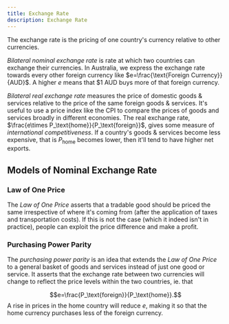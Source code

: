 ```yaml
---
title: Exchange Rate
description: Exchange Rate
---
```


The exchange rate is the pricing of one country's currency relative to other currencies.

*Bilateral nominal exchange rate* is rate at which two countries can exchange their currencies. In Australia, we express the exchange rate towards every other foreign currency like $e=\frac{\text{Foreign Currency}}{AUD}$. A higher $e$ means that $\$1 \text{ AUD}$ buys more of that foreign currency.

*Bilateral real exchange rate* measures the price of domestic goods & services relative to the price of the same foreign goods & services. It's useful to use a price index like the CPI to compare the prices of goods and services broadly in different economies.
The real exchange rate, $\frac{e\times P_\text{home}}{P_\text{foreign}}$, gives some measure of *international competitiveness*. If a country's goods & services become less expensive, that is $P_\text{home}$ becomes lower, then it'll tend to have higher net exports.

## Models of Nominal Exchange Rate

### Law of One Price
The *Law of One Price* asserts that a tradable good should be priced the same irrespective of where it's coming from (after the application of taxes and transportation costs). If this is not the case (which it indeed isn't in practice), people can exploit the price difference and make a profit.

### Purchasing Power Parity
The *purchasing power parity* is an idea that extends the *Law of One Price* to a general basket of goods and services instead of just one good or service. It asserts that the exchange rate between two currencies will change to reflect the price levels within the two countries, ie. that 

$$e=\frac{P_\text{foreign}}{P_\text{home}}.$$ 
A rise in prices in the home country will reduce $e$, making it so that the home currency purchases less of the foreign currency. 

